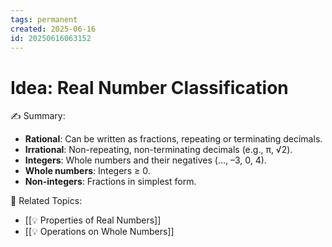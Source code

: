 ```yaml
---
tags: permanent
created: 2025-06-16
id: 20250616063152
---
```


# Idea: Real Number Classification

✍ Summary:
- **Rational**: Can be written as fractions, repeating or terminating decimals.
- **Irrational**: Non-repeating, non-terminating decimals (e.g., π, √2).
- **Integers**: Whole numbers and their negatives (…, –3, 0, 4).
- **Whole numbers**: Integers ≥ 0.
- **Non-integers**: Fractions in simplest form.

👀 Related Topics:
- [[💡 Properties of Real Numbers]]
- [[💡 Operations on Whole Numbers]]
